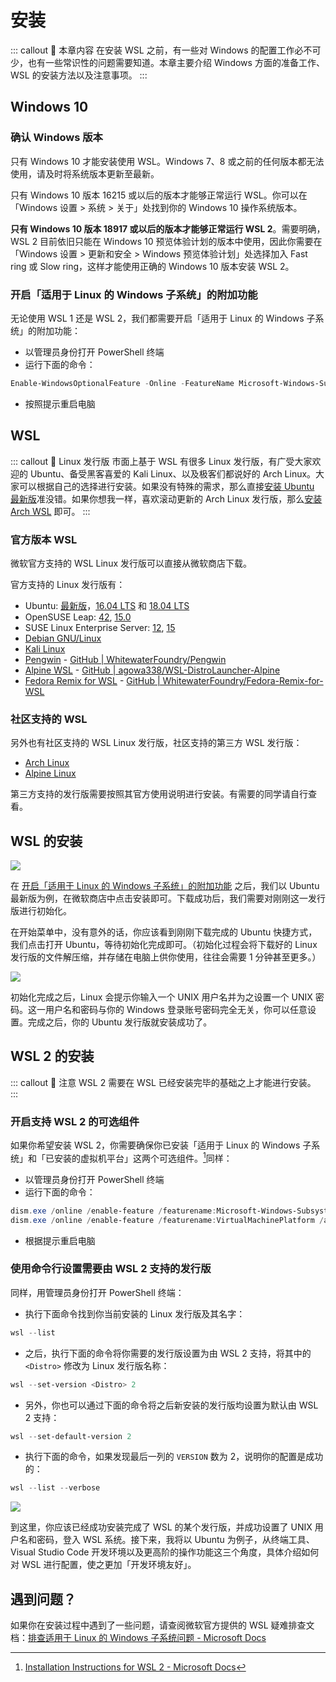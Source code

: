 # 安装

::: callout 🍫 本章内容
在安装 WSL 之前，有一些对 Windows 的配置工作必不可少，也有一些常识性的问题需要知道。本章主要介绍 Windows 方面的准备工作、WSL 的安装方法以及注意事项。 
:::

## Windows 10

### 确认 Windows 版本

只有 Windows 10 才能安装使用 WSL。Windows 7、8 或之前的任何版本都无法使用，请及时将系统版本更新至最新。

只有 Windows 10 版本 16215 或以后的版本才能够正常运行 WSL。你可以在「Windows 设置 > 系统 > 关于」处找到你的 Windows 10 操作系统版本。

**只有 Windows 10 版本 18917 或以后的版本才能够正常运行 WSL 2**。需要明确，WSL 2 目前依旧只能在 Windows 10 预览体验计划的版本中使用，因此你需要在「Windows 设置 > 更新和安全 > Windows 预览体验计划」处选择加入 Fast ring 或 Slow ring，这样才能使用正确的 Windows 10 版本安装 WSL 2。

### 开启「适用于 Linux 的 Windows 子系统」的附加功能

无论使用 WSL 1 还是 WSL 2，我们都需要开启「适用于 Linux 的 Windows 子系统」的附加功能：

- 以管理员身份打开 PowerShell 终端
- 运行下面的命令：

```powershell
Enable-WindowsOptionalFeature -Online -FeatureName Microsoft-Windows-Subsystem-Linux
```

- 按照提示重启电脑

## WSL

::: callout 🍰 Linux 发行版
市面上基于 WSL 有很多 Linux 发行版，有广受大家欢迎的 Ubuntu、备受黑客喜爱的 Kali Linux、以及极客们都说好的 Arch Linux。大家可以根据自己的选择进行安装。如果没有特殊的需求，那么直接[安装 Ubuntu 最新版](https://www.microsoft.com/store/productId/9NBLGGH4MSV6)准没错。如果你想我一样，喜欢滚动更新的 Arch Linux 发行版，那么[安装 Arch WSL](https://github.com/yuk7/ArchWSL) 即可。
:::

### 官方版本 WSL

微软官方支持的 WSL Linux 发行版可以直接从微软商店下载。

官方支持的 Linux 发行版有：

- Ubuntu: [最新版](https://www.microsoft.com/store/productId/9NBLGGH4MSV6)，[16.04 LTS](https://www.microsoft.com/store/productId/9PJN388HP8C9) 和 [18.04 LTS](https://www.microsoft.com/store/productId/9N9TNGVNDL3Q)
- OpenSUSE Leap: [42](https://www.microsoft.com/store/productId/9NJVJTS82TJX), [15.0](https://www.microsoft.com/store/productId/9N1TB6FPVJ8C)
- SUSE Linux Enterprise Server: [12](https://www.microsoft.com/store/productId/9P32MWBH6CNS), [15](https://www.microsoft.com/store/productId/9PMW35D7FNLX)
- [Debian GNU/Linux](https://www.microsoft.com/store/productId/9MSVKQC78PK6)
- [Kali Linux](https://www.microsoft.com/store/productId/9PKR34TNCV07)
- [Pengwin](https://www.microsoft.com/store/productId/9NV1GV1PXZ6P) - [GitHub | WhitewaterFoundry/Pengwin](https://github.com/WhitewaterFoundry/Pengwin)<BlueBadge text="付费" vertical="top"/>
- [Alpine WSL](https://www.microsoft.com/store/productId/9P804CRF0395) - [GitHub | agowa338/WSL-DistroLauncher-Alpine](https://github.com/agowa338/WSL-DistroLauncher-Alpine)
- [Fedora Remix for WSL](https://www.microsoft.com/en-us/p/fedora-remix-for-wsl/9n6gdm4k2hnc) - [GitHub | WhitewaterFoundry/Fedora-Remix-for-WSL](https://github.com/WhitewaterFoundry/Fedora-Remix-for-WSL) <BlueBadge text="付费" vertical="top"/>

### 社区支持的 WSL

另外也有社区支持的 WSL Linux 发行版，社区支持的第三方 WSL 发行版：

- [Arch Linux](https://github.com/yuk7/ArchWSL)
- [Alpine Linux](https://github.com/yuk7/AlpineWSL)

第三方支持的发行版需要按照其官方使用说明进行安装。有需要的同学请自行查看。

## WSL 的安装

![](https://i.loli.net/2020/01/02/lRCjZ5uJ7KzkVY6.png)

在 [开启「适用于 Linux 的 Windows 子系统」的附加功能](#开启「适用于-linux-的-windows-子系统」的附加功能) 之后，我们以 Ubuntu 最新版为例，在微软商店中点击安装即可。下载成功后，我们需要对刚刚这一发行版进行初始化。

在开始菜单中，没有意外的话，你应该看到刚刚下载完成的 Ubuntu 快捷方式，我们点击打开 Ubuntu，等待初始化完成即可。（初始化过程会将下载好的 Linux 发行版的文件解压缩，并存储在电脑上供你使用，往往会需要 1 分钟甚至更多。）

![](https://i.loli.net/2020/01/02/q2e8AzdJwC4pO67.png)

初始化完成之后，Linux 会提示你输入一个 UNIX 用户名并为之设置一个 UNIX 密码。这一用户名和密码与你的 Windows 登录账号密码完全无关，你可以任意设置。完成之后，你的 Ubuntu 发行版就安装成功了。

## WSL 2 的安装

::: callout 🧊 注意
WSL 2 需要在 WSL 已经安装完毕的基础之上才能进行安装。
:::

### 开启支持 WSL 2 的可选组件

如果你希望安装 WSL 2，你需要确保你已安装「适用于 Linux 的 Windows 子系统」和「已安装的虚拟机平台」这两个可选组件。[^1]同样：

- 以管理员身份打开 PowerShell 终端
- 运行下面的命令：

```powershell
dism.exe /online /enable-feature /featurename:Microsoft-Windows-Subsystem-Linux /all /norestart
dism.exe /online /enable-feature /featurename:VirtualMachinePlatform /all /norestart
```

- 根据提示重启电脑

### 使用命令行设置需要由 WSL 2 支持的发行版

同样，用管理员身份打开 PowerShell 终端：

- 执行下面命令找到你当前安装的 Linux 发行版及其名字：

```powershell
wsl --list
```

- 之后，执行下面的命令将你需要的发行版设置为由 WSL 2 支持，将其中的 `<Distro>` 修改为 Linux 发行版名称：

```powershell
wsl --set-version <Distro> 2
```

- 另外，你也可以通过下面的命令将之后新安装的发行版均设置为默认由 WSL 2 支持：

```powershell
wsl --set-default-version 2
```

- 执行下面的命令，如果发现最后一列的 `VERSION` 数为 2，说明你的配置是成功的：

```powershell
wsl --list --verbose
```

![](https://i.loli.net/2020/01/02/6lr8QJL2f1xInRi.png)

到这里，你应该已经成功安装完成了 WSL 的某个发行版，并成功设置了 UNIX 用户名和密码，登入 WSL 系统。接下来，我将以 Ubuntu 为例子，从终端工具、Visual Studio Code 开发环境以及更高阶的操作功能这三个角度，具体介绍如何对 WSL 进行配置，使之更加「开发环境友好」。

## 遇到问题？

如果你在安装过程中遇到了一些问题，请查阅微软官方提供的 WSL 疑难排查文档：[排查适用于 Linux 的 Windows 子系统问题 - Microsoft Docs](https://docs.microsoft.com/zh-cn/windows/wsl/troubleshooting)

[^1]: [Installation Instructions for WSL 2 - Microsoft Docs](https://docs.microsoft.com/en-us/windows/wsl/wsl2-install)
